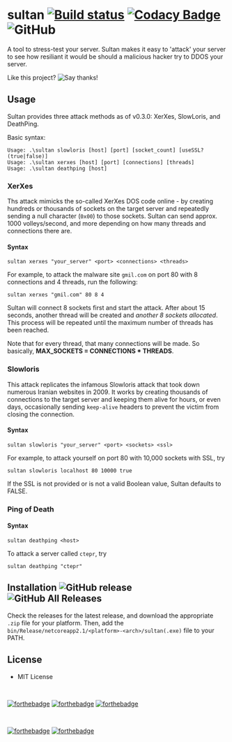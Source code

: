 # sultan [![Build status](https://ci.appveyor.com/api/projects/status/xhyyn53we4o20t3c?svg=true)](https://ci.appveyor.com/project/Kiedtl/sultan) [![Codacy Badge](https://api.codacy.com/project/badge/Grade/41f5a32b2d63424c9681c62ab6cdb752)](https://www.codacy.com/app/lptstr/sultan?utm_source=github.com&amp;utm_medium=referral&amp;utm_content=lptstr/sultan&amp;utm_campaign=Badge_Grade) ![GitHub](https://img.shields.io/github/license/lptstr/sultan.svg)

A tool to stress-test your server.
Sultan makes it easy to 'attack' your server to see how resiliant it would be should a malicious hacker try to DDOS your server.

Like this project? ![Say thanks!](https://img.shields.io/badge/Say%20Thanks-!-1EAEDB.svg)

## Usage
Sultan provides three attack methods as of v0.3.0: XerXes, SlowLoris, and DeathPing.

Basic syntax:
```
Usage: .\sultan slowloris [host] [port] [socket_count] [useSSL? (true|false)]
Usage: .\sultan xerxes [host] [port] [connections] [threads]
Usage: .\sultan deathping [host]
```

### XerXes
Ths attack mimicks the so-called XerXes DOS code online - by creating hundreds or thousands of sockets on the target server and repeatedly sending a null character (`0x00`) to those sockets. Sultan can send approx. 1000 volleys/second, and more depending on how many threads and connections there are.

#### Syntax 
```
sultan xerxes "your_server" <port> <connections> <threads>
```

For example, to attack the malware site `gmil.com` on port 80 with 8 connections and 4 threads, run the following:
```
sultan xerxes "gmil.com" 80 8 4
```

Sultan will connect 8 sockets first and start the attack. After about 15 seconds, another thread will be created and *another 8 sockets allocated*. This process will be repeated until the maximum number of threads has been reached.

Note that for every thread, that many connections will be made. So basically,
**MAX_SOCKETS = CONNECTIONS * THREADS**.

### Slowloris
This attack replicates the infamous Slowloris attack that took down numerous Iranian websites in 2009.
It works by creating thousands of connections to the target server and keeping them alive for hours, or even days, occasionally sending `keep-alive` headers to prevent the victim from closing the connection.

#### Syntax
```
sultan slowloris "your_server" <port> <sockets> <ssl>
```

For example, to attack yourself on port 80 with 10,000 sockets with SSL, try
```
sultan slowloris localhost 80 10000 true
```
If the SSL is not provided or is not a valid Boolean value, Sultan defaults to FALSE.

### Ping of Death
#### Syntax
```
sultan deathping <host>
```
To attack a server called `ctepr`, try
```
sultan deathping "ctepr"
```

## Installation ![GitHub release](https://img.shields.io/github/release/lptstr/sultan.svg) ![GitHub All Releases](https://img.shields.io/github/downloads/lptstr/sultan/total.svg) 
Check the releases for the latest release, and download the appropriate `.zip` file for your platform. Then, add the `bin/Release/netcoreapp2.1/<platform>-<arch>/sultan(.exe)` file to your PATH.

## License
- MIT License

<br>

[![forthebadge](https://forthebadge.com/images/badges/60-percent-of-the-time-works-every-time.svg)](https://forthebadge.com) [![forthebadge](https://forthebadge.com/images/badges/built-by-developers.svg)](https://forthebadge.com) [![forthebadge](https://forthebadge.com/images/badges/powered-by-electricity.svg)](https://forthebadge.com)

<br>

[![forthebadge](https://forthebadge.com/images/badges/does-not-contain-treenuts.svg)](https://forthebadge.com) [![forthebadge](https://forthebadge.com/images/badges/gluten-free.svg)](https://forthebadge.com)
